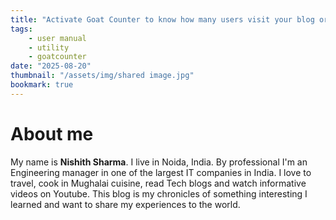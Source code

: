 ```yaml
---
title: "Activate Goat Counter to know how many users visit your blog or posts"
tags:
    - user manual
    - utility
    - goatcounter
date: "2025-08-20"
thumbnail: "/assets/img/shared image.jpg"
bookmark: true
---
```

# About me

My name is **Nishith Sharma**. I live in Noida, India. By professional I'm an Engineering manager in one of the largest IT companies in India. I love to travel, cook in Mughalai cuisine, read Tech blogs and watch informative videos on Youtube. This blog is my chronicles of something interesting I learned and want to share my experiences to the world. 